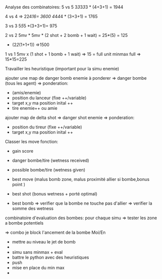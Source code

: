 


Analyse des combinatoires:
5 vs 5
3*3*3*3*3 * (4+3+1) = 1944

4 vs 4 => 224*16= 3600
4*4*4*4 * (3+3+1) = 1765

3 vs 3
5*5*5 *(3+3+1)= 975

2 vs 2
5mv * 5mv * (2 shot + 2 bomb + 1 wait) = 25*(5) = 125
* (2*2*(1+1+1))
=>1500

1 vs 1
5mv x (1 shot + 1 bomb + 1 wait) => 15 = full unit
minmax full => 15*15=225



Travailler les heuristique (important pour la simu enemie)

ajouter une map de danger bomb enemie à ponderer 
=> danger bombe (tous les agent)
=> ponderation:
- (amis/enemie)
- position du lanceur (fixe ++/variable)
- target x,y  ma position inital ++
- tire enemie++ ou amie 

ajouter map de delta shot
=> danger shot enemie
=> ponderation:
- position du tireur (fixe ++/variable)
- target x,y  ma position inital ++

Classer les move fonction:
- gain score
- danger bombe/tire (wetness received)
- possible bombe/tire (wetness given) 







- best move (malus bomb zone, malus proximité allier si bombe,bonus point )


- best shot (bonus wetness + porté optimal)
- best bomb
    => verifier que la bombe ne touche pas d'allier
    => verifier la somme des wetness

combinatoire d'evaluation des bombes:
pour chaque simu => tester les zone a bombe potentiels

=> combo je block l'ancement de la bombe
Moi/En



- mettre au niveau le jet de bomb
- 
- simu sans minmax + eval
- battre le python avec des heuristiques
- push 
- mise en place du min max
- 


